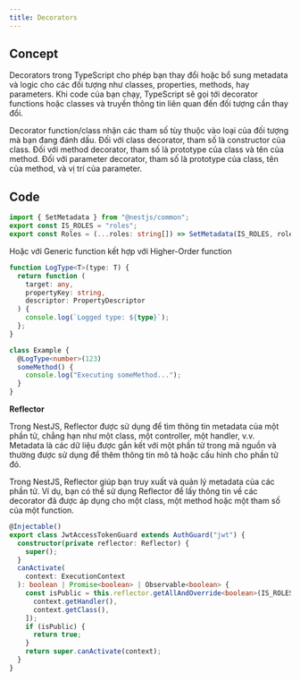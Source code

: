 ```yaml
---
title: Decorators
---
```


## Concept

Decorators trong TypeScript cho phép bạn thay đổi hoặc bổ sung metadata và logic cho các đối tượng như classes, properties, methods, hay parameters. Khi code của bạn chạy, TypeScript sẽ gọi tới decorator functions hoặc classes và truyền thông tin liên quan đến đối tượng cần thay đổi.

Decorator function/class nhận các tham số tùy thuộc vào loại của đối tượng mà bạn đang đánh dấu. Đối với class decorator, tham số là constructor của class. Đối với method decorator, tham số là prototype của class và tên của method. Đối với parameter decorator, tham số là prototype của class, tên của method, và vị trí của parameter.

## Code

```ts
import { SetMetadata } from "@nestjs/common";
export const IS_ROLES = "roles";
export const Roles = (...roles: string[]) => SetMetadata(IS_ROLES, roles);
```

Hoặc với Generic function kết hợp với Higher-Order function

```ts
function LogType<T>(type: T) {
  return function (
    target: any,
    propertyKey: string,
    descriptor: PropertyDescriptor
  ) {
    console.log(`Logged type: ${type}`);
  };
}

class Example {
  @LogType<number>(123)
  someMethod() {
    console.log("Executing someMethod...");
  }
}
```

**Reflector**

Trong NestJS, Reflector được sử dụng để tìm thông tin metadata của một phần tử, chẳng hạn như một class, một controller, một handler, v.v. Metadata là các dữ liệu được gắn kết với một phần tử trong mã nguồn và thường được sử dụng để thêm thông tin mô tả hoặc cấu hình cho phần tử đó.

Trong NestJS, Reflector giúp bạn truy xuất và quản lý metadata của các phần tử. Ví dụ, bạn có thể sử dụng Reflector để lấy thông tin về các decorator đã được áp dụng cho một class, một method hoặc một tham số của một function.

```ts
@Injectable()
export class JwtAccessTokenGuard extends AuthGuard("jwt") {
  constructor(private reflector: Reflector) {
    super();
  }
  canActivate(
    context: ExecutionContext
  ): boolean | Promise<boolean> | Observable<boolean> {
    const isPublic = this.reflector.getAllAndOverride<boolean>(IS_ROLES, [
      context.getHandler(),
      context.getClass(),
    ]);
    if (isPublic) {
      return true;
    }
    return super.canActivate(context);
  }
}
```

